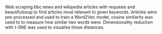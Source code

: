 Web scraping bbc news and wikipedia articles with requests and beautifulsoup to find articles most relevant to given keywords. Articles were pre-processed and used to train a Word2Vec model, cosine similarity was used to to measure how similar two words were. Dimensionality reduction with t-SNE was used to visualise these distances.
